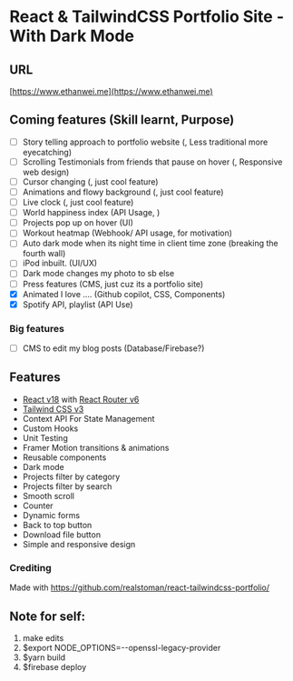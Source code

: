 # React & TailwindCSS Portfolio Site - With Dark Mode

## URL

[https://www.ethanwei.me](https://www.ethanwei.me)

## Coming features (Skill learnt, Purpose)

- [ ] Story telling approach to portfolio website (, Less traditional more eyecatching)
- [ ] Scrolling Testimonials from friends that pause on hover (, Responsive web design)
- [ ] Cursor changing (, just cool feature)
- [ ] Animations and flowy background (, just cool feature)
- [ ] Live clock (, just cool feature)
- [ ] World happiness index (API Usage, )
- [ ] Projects pop up on hover (UI)
- [ ] Workout heatmap (Webhook/ API usage, for motivation)
- [ ] Auto dark mode when its night time in client time zone (breaking the fourth wall)
- [ ] iPod inbuilt. (UI/UX)
- [ ] Dark mode changes my photo to sb else
- [ ] Press features (CMS, just cuz its a portfolio site)
- [X] Animated I love .... (Github copilot, CSS,  Components)
- [X] Spotify API, playlist (API Use)

### Big features
- [ ] CMS to edit my blog posts (Database/Firebase?)



## Features

-   [React v18](https://reactjs.org) with [React Router v6](https://reactrouter.com)
-   [Tailwind CSS v3](https://tailwindcss.com)
-   Context API For State Management
-   Custom Hooks
-   Unit Testing
-   Framer Motion transitions & animations
-   Reusable components
-   Dark mode
-   Projects filter by category
-   Projects filter by search
-   Smooth scroll
-   Counter
-   Dynamic forms
-   Back to top button
-   Download file button
-   Simple and responsive design

### Crediting

Made with https://github.com/realstoman/react-tailwindcss-portfolio/


## Note for self:
1. make edits
2. $export NODE_OPTIONS=--openssl-legacy-provider
3. $yarn build
4. $firebase deploy
